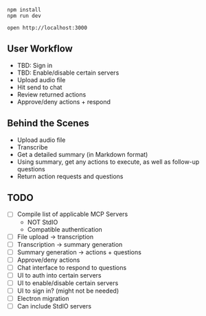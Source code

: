 ```
npm install
npm run dev
```

```
open http://localhost:3000
```

## User Workflow

- TBD: Sign in
- TBD: Enable/disable certain servers
- Upload audio file
- Hit send to chat
- Review returned actions
- Approve/deny actions + respond

## Behind the Scenes

- Upload audio file
- Transcribe
- Get a detailed summary (in Markdown format)
- Using summary, get any actions to execute, as well as follow-up questions
- Return action requests and questions

## TODO

- [ ] Compile list of applicable MCP Servers
  - NOT StdIO
  - Compatible authentication
- [ ] File upload -> transcription
- [ ] Transcription -> summary generation
- [ ] Summary generation -> actions + questions
- [ ] Approve/deny actions
- [ ] Chat interface to respond to questions
- [ ] UI to auth into certain servers
- [ ] UI to enable/disable certain servers
- [ ] UI to sign in? (might not be needed)
- [ ] Electron migration
- [ ] Can include StdIO servers